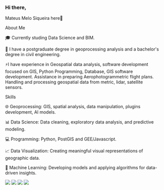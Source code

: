 ###  Hi there, 
Mateus Melo Siqueira here👋

About Me

🎓 Currently studing Data Science and BIM.

💼 I have a postgraduate degree in geoprocessing analysis and a bachelor's degree in civil engineering. 

⚡️I have experience in Geospatial data analysis, software development focused on GIS, Python Programming, 
Database, GIS software development. Assistance in preparing Aerophotogrammetric flight plans. 
Handling and processing geospatial data from metric, lidar, satellite sensors.

Skills

🌐 Geoprocessing: GIS, spatial analysis, data manipulation, plugins development, AI models. 

📊 Data Science: Data cleaning, exploratory data analysis, and predictive modeling. 

💻 Programming: Python, PostGIS and GEE/Javascript. 

📈 Data Visualization: Creating meaningful visual representations of geographic data. 

🧠 Machine Learning: Developing models and applying algorithms for data-driven insights.



<div> 
  <a href="https://www.youtube.com/@criacoesmms" target="_blank"><img src="https://img.shields.io/badge/YouTube-FF0000?style=for-the-badge&logo=youtube&logoColor=white" target="_blank"></a>
  <a href="https://instagram.com/criacoesmms" target="_blank"><img src="https://img.shields.io/badge/-Instagram-%23E4405F?style=for-the-badge&logo=instagram&logoColor=white" target="_blank"></a> 
  <a href = "mailto:mateusmelosiqueira@gmail.com"><img src="https://img.shields.io/badge/-Gmail-%23333?style=for-the-badge&logo=gmail&logoColor=white" target="_blank"></a>
  <a href="https://linkedin.com/in/mateus-melo-siqueira-91722a265" target="_blank"><img src="https://img.shields.io/badge/-LinkedIn-%230077B5?style=for-the-badge&logo=linkedin&logoColor=white" target="_blank"></a> 
  
</div>
